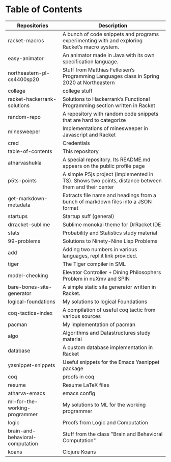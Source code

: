 # Table of Contents

| Repositories                     | Description                                                                                         |
|----------------------------------|-----------------------------------------------------------------------------------------------------|
| racket-macros                    | A bunch of code snippets and programs experimenting with and exploring Racket’s macro system.       |
| easy-animator                    | An animator made in Java with its own specification language.                                       |
| northeastern-pl-cs4400sp20       | Stuff from Matthias Felleisen’s Programming Languages class in Spring 2020 at Northeastern          |
| college                          | college stuff                                                                                       |
| racket-hackerrank-solutions      | Solutions to Hackerrank’s Functional Programming section written in Racket                          |
| random-repo                      | A repository with random code snippets that are hard to categorize                                  |
| minesweeper                      | Implementations of minesweeper in Javascript and Racket                                             |
| cred                             | Credentials                                                                                         |
| table-of-contents                | This repository                                                                                     |
| atharvashukla                    | A special repository. Its README.md appears on the public profile page                              |
| p5ts-points                      | A simple P5js project (implemented in TS). Shows two points, distance between them and their center |
| get-markdown-metadata            | Extracts file name and headings from a bunch of markdown files into a JSON format                   |
| startups                         | Startup suff (general)                                                                              |
| drracket-sublime                 | Sublime monokai theme for DrRacket IDE                                                              |
| stats                            | Probability and Statistics study material                                                           |
| 99-problems                      | Solutions to Ninety-Nine Lisp Problems                                                              |
| add                              | Adding two numbers in various languages, repl.it link provided.                                     |
| tiger                            | The Tiger compiler in SML                                                                           |
| model-checking                   | Elevator Controller + Dining Philosophers Problem in nuXmv and SPIN                                 |
| bare-bones-site-generator        | A simple static site generator written in Racket.                                                   |
| logical-foundations              | My solutions to logical Foundations                                                                 |
| coq-tactics-index                | A compilation of useful coq tactic from various sources                                             |
| pacman                           | My implementation of pacman                                                                         |
| algo                             | Algorithms and Datastructures study material                                                        |
| database                         | A custom database implementation in Racket                                                          |
| yasnippet-snippets               | Useful snippets for the Emacs Yasnippet package                                                     |
| coq                              | proofs in coq                                                                                       |
| resume                           | Resume LaTeX files                                                                                  |
| atharva-emacs                    | emacs config                                                                                        |
| ml-for-the-working-programmer    | My solutions to ML for the working programmer                                                       |
| logic                            | Proofs from Logic and Computation                                                                   |
| brain-and-behavioral-computation | Stuff from the class "Brain and Behavioral Computation"                                             |
| koans                            | Clojure Koans                                                                                       |
